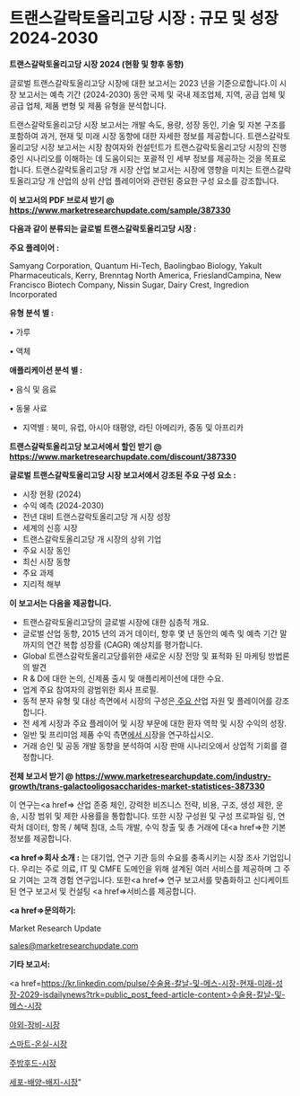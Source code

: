 # 트랜스갈락토올리고당 시장 : 규모 및 성장 2024-2030

<strong>트랜스갈락토올리고당 시장 2024 (현황 및 향후 동향)</strong>

글로벌 트랜스갈락토올리고당 시장에 대한 보고서는 2023 년을 기준으로합니다.이 시장 보고서는 예측 기간 (2024-2030) 동안 국제 및 국내 제조업체, 지역, 공급 업체 및 공급 업체, 제품 변형 및 제품 유형을 분석합니다.

트랜스갈락토올리고당 시장 보고서는 개발 속도, 용량, 성장 동인, 기술 및 자본 구조를 포함하여 과거, 현재 및 미래 시장 동향에 대한 자세한 정보를 제공합니다. 트랜스갈락토올리고당 시장 보고서는 시장 참여자와 컨설턴트가 트랜스갈락토올리고당 시장의 진행중인 시나리오를 이해하는 데 도움이되는 포괄적 인 세부 정보를 제공하는 것을 목표로합니다. 트랜스갈락토올리고당 개 시장 산업 보고서는 시장에 영향을 미치는 트랜스갈락토올리고당 개 산업의 상위 산업 플레이어와 관련된 중요한 구성 요소를 강조합니다.



<strong>이 보고서의 PDF 브로셔 받기 @ <a href=https://www.marketresearchupdate.com/sample/387330>https://www.marketresearchupdate.com/sample/387330</a></strong>



<strong>다음과 같이 분류되는 글로벌 트랜스갈락토올리고당 시장 :</strong>



<strong>주요 플레이어 :</strong>

Samyang Corporation, Quantum Hi-Tech, Baolingbao Biology, Yakult Pharmaceuticals, Kerry, Brenntag North America, FrieslandCampina, New Francisco Biotech Company, Nissin Sugar, Dairy Crest, Ingredion Incorporated



<strong>유형 분석 별 :</strong>

• 가루

• 액체



<strong>애플리케이션 분석 별 :</strong>

• 음식 및 음료

• 동물 사료

<ul>
  <li>지역별 : 북미, 유럽, 아시아 태평양, 라틴 아메리카, 중동 및 아프리카</li>
</ul>


<strong>트랜스갈락토올리고당 보고서에서 할인 받기 @ <a href=https://www.marketresearchupdate.com/discount/387330>https://www.marketresearchupdate.com/discount/387330</a></strong>



<strong>글로벌 트랜스갈락토올리고당 시장 보고서에서 강조된 주요 구성 요소 :</strong>
<ul>
  <li>시장 현황 (2024)</li>
  <li>수익 예측 (2024-2030)</li>
  <li>전년 대비 트랜스갈락토올리고당 개 시장 성장</li>
  <li>세계의 신흥 시장</li>
  <li>트랜스갈락토올리고당 개 시장의 상위 기업</li>
  <li>주요 시장 동인</li>
  <li>최신 시장 동향</li>
  <li>주요 과제</li>
  <li>지리적 해부</li>
</ul>


<strong>이 보고서는 다음을 제공합니다.</strong>
<ul>
  <li>트랜스갈락토올리고당의 글로벌 시장에 대한 심층적 개요.</li>
  <li>글로벌 산업 동향, 2015 년의 과거 데이터, 향후 몇 년 동안의 예측 및 예측 기간 말까지의 연간 복합 성장률 (CAGR) 예상치를 평가합니다.</li>
  <li>Global 트랜스갈락토올리고당를위한 새로운 시장 전망 및 표적화 된 마케팅 방법론의 발견</li>
  <li>R &amp; D에 대한 논의, 신제품 출시 및 애플리케이션에 대한 수요.</li>
  <li>업계 주요 참여자의 광범위한 회사 프로필.</li>
  <li>동적 분자 유형 및 대상 측면에서 시장의 구성은<a href=> 주요 산</a>업 자원 및 플레이어를 강조합니다.</li>
  <li>전 세계 시장과 주요 플레이어 및 시장 부문에 대한 환자 역학 및 시장 수익의 성장.</li>
  <li>일반 및 프리미엄 제품 수익 측면<a href=>에서 시</a>장을 연구하십시오.</li>
  <li>거래 승인 및 공동 개발 동향을 분석하여 시장 판매 시나리오에서 상업적 기회를 결정합니다.</li>
</ul>



<strong>전체 보고서 받기 @ <a href=https://www.marketresearchupdate.com/industry-growth/trans-galactooligosaccharides-market-statistices-387330>https://www.marketresearchupdate.com/industry-growth/trans-galactooligosaccharides-market-statistices-387330</a></strong>

이 연구는<a href=> 산업 존중</a> 체인, 강력한 비즈니스 전략, 비용, 구조, 생성 제한, 운송, 시장 범위 및 제한 사용률을 통합합니다. 또한 시장 구성원 및 구성 프로파일 링, 연락처 데이터, 항목 / 혜택 침대, 소득 개발, 수익 창출 및 총 거래에 대<a href=>한 기본 </a>정보를 제공합니다.



<strong><a href=>회사 소</a>개 :</strong>
는 대기업, 연구 기관 등의 수요를 충족시키는 시장 조사 기업입니다. 우리는 주로 의료, IT 및 CMFE 도메인을 위해 설계된 여러 서비스를 제공하며 그 주요 기여는 고객 경험 연구입니다. 또한<a href=> 연구 보</a>고서를 맞춤화하고 신디케이트 된 연구 보고서 및 컨설팅 <a href=>서비스</a>를 제공합니다.



<strong><a href=>문의하기:</a></strong>

Market Research Update

sales@marketresearchupdate.com



<strong>기타 보고서:</strong>

<a href=https://kr.linkedin.com/pulse/수술용-칼날-및-메스-시장-현재-미래-성장-2029-isdailynews?trk=public_post_feed-article-content>수술용-칼날-및-메스-시장</a>

<a href=https://www.linkedin.com/pulse/야외-장비-시장-현재-및-미래-성장-2029-trendsetters-talk-360-analysis/>야외-장비-시장</a>

<a href=https://www.linkedin.com/pulse/스마트-온실-시장-규모-및-성장-2023-consumer-connection-compendium-ana-066rf/>스마트-온실-시장</a>

<a href=https://www.linkedin.com/pulse/주방후드-시장-규모-및-성장-2023-survey-savvy-insights-360-analysis-xxguf/>주방후드-시장</a>

<a href=https://www.linkedin.com/pulse/세포-배양-배지-시장-진입-전략-및-위험-평가2030년-market-matrix-musings-analysis-ax3gc/>세포-배양-배지-시장</a>"
